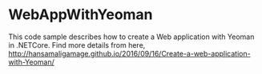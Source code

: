 # WebAppWithYeoman
This code sample describes how to create a Web application with Yeoman in .NETCore. Find more details from here, http://hansamaligamage.github.io/2016/09/16/Create-a-web-application-with-Yeoman/
